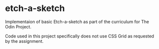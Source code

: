 # etch-a-sketch

Implementaion of basic Etch-a-sketch as part of the curriculum for The Odin Project.

Code used in this project specifically does not use CSS Grid as requested by the assignment.
